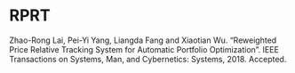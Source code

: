 # RPRT
Zhao-Rong Lai, Pei-Yi Yang, Liangda Fang and Xiaotian Wu.  “Reweighted Price Relative Tracking System for Automatic Portfolio Optimization”.  IEEE Transactions on Systems, Man, and Cybernetics: Systems, 2018. Accepted.
